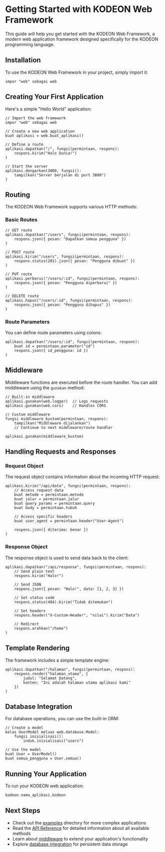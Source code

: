 # Getting Started with KODEON Web Framework

This guide will help you get started with the KODEON Web Framework, a modern web application framework designed specifically for the KODEON programming language.

## Installation

To use the KODEON Web Framework in your project, simply import it:

```kodeon
impor "web" sebagai web
```

## Creating Your First Application

Here's a simple "Hello World" application:

```kodeon
// Import the web framework
impor "web" sebagai web

// Create a new web application
buat aplikasi = web.buat_aplikasi()

// Define a route
aplikasi.dapatkan("/", fungsi(permintaan, respons):
    respons.kirim("Halo Dunia!")
)

// Start the server
aplikasi.dengarkan(3000, fungsi():
    tampilkan("Server berjalan di port 3000")
)
```

## Routing

The KODEON Web Framework supports various HTTP methods:

### Basic Routes

```kodeon
// GET route
aplikasi.dapatkan("/users", fungsi(permintaan, respons):
    respons.json({ pesan: "Dapatkan semua pengguna" })
)

// POST route
aplikasi.kirim("/users", fungsi(permintaan, respons):
    respons.status(201).json({ pesan: "Pengguna dibuat" })
)

// PUT route
aplikasi.perbarui("/users/:id", fungsi(permintaan, respons):
    respons.json({ pesan: "Pengguna diperbarui" })
)

// DELETE route
aplikasi.hapus("/users/:id", fungsi(permintaan, respons):
    respons.json({ pesan: "Pengguna dihapus" })
)
```

### Route Parameters

You can define route parameters using colons:

```kodeon
aplikasi.dapatkan("/users/:id", fungsi(permintaan, respons):
    buat id = permintaan.parameter("id")
    respons.json({ id_pengguna: id })
)
```

## Middleware

Middleware functions are executed before the route handler. You can add middleware using the `gunakan` method:

```kodeon
// Built-in middleware
aplikasi.gunakan(web.logger)  // Logs requests
aplikasi.gunakan(web.cors)    // Handles CORS

// Custom middleware
fungsi middleware_kustom(permintaan, respons):
    tampilkan("Middleware dijalankan")
    // Continue to next middleware/route handler

aplikasi.gunakan(middleware_kustom)
```

## Handling Requests and Responses

### Request Object

The request object contains information about the incoming HTTP request:

```kodeon
aplikasi.kirim("/api/data", fungsi(permintaan, respons):
    // Access request data
    buat metode = permintaan.metode
    buat jalur = permintaan.jalur
    buat query_params = permintaan.query
    buat body = permintaan.tubuh
    
    // Access specific headers
    buat user_agent = permintaan.header("User-Agent")
    
    respons.json({ diterima: benar })
)
```

### Response Object

The response object is used to send data back to the client:

```kodeon
aplikasi.dapatkan("/api/response", fungsi(permintaan, respons):
    // Send plain text
    respons.kirim("Halo!")
    
    // Send JSON
    respons.json({ pesan: "Halo!", data: [1, 2, 3] })
    
    // Set status code
    respons.status(404).kirim("Tidak ditemukan")
    
    // Set headers
    respons.header("X-Custom-Header", "nilai").kirim("Data")
    
    // Redirect
    respons.arahkan("/home")
)
```

## Template Rendering

The framework includes a simple template engine:

```kodeon
aplikasi.dapatkan("/halaman", fungsi(permintaan, respons):
    respons.render("halaman_utama", {
        judul: "Selamat Datang",
        konten: "Ini adalah halaman utama aplikasi kami"
    })
)
```

## Database Integration

For database operations, you can use the built-in ORM:

```kodeon
// Create a model
kelas UserModel meluas web.database.Model:
    fungsi inisialisasi():
        induk.inisialisasi("users")

// Use the model
buat User = UserModel()
buat semua_pengguna = User.semua()
```

## Running Your Application

To run your KODEON web application:

```bash
kodeon nama_aplikasi.kodeon
```

## Next Steps

- Check out the [examples](../examples/) directory for more complex applications
- Read the [API Reference](api-reference.md) for detailed information about all available methods
- Learn about [middleware](middleware.md) to extend your application's functionality
- Explore [database integration](database.md) for persistent data storage